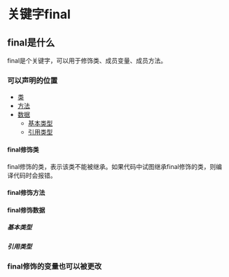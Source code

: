# 关键字final

## final是什么
final是个关键字，可以用于修饰类、成员变量、成员方法。


### 可以声明的位置
+ [类](#class)
+ [方法](#function)
+ [数据](#data)
    - [基本类型](#databasic)
    - [引用类型](#dataquote)



#### <span id="class">final修饰类</span>
final修饰的类，表示该类不能被继承。如果代码中试图继承final修饰的类，则编译代码时会报错。

#### <span id="function">final修饰方法</span>

#### <span id="data">final修饰数据</span>

##### <span id="databasic">基本类型</span>

##### <span id="dataquote">引用类型</span>

### final修饰的变量也可以被更改